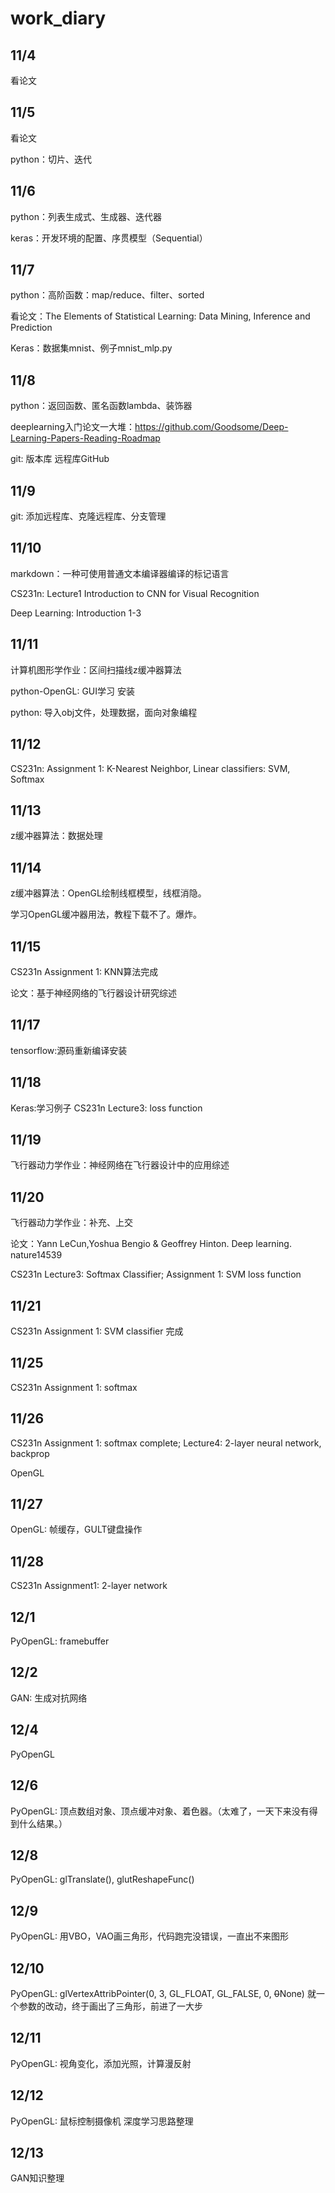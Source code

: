 # work_diary

## 11/4

看论文

## 11/5
看论文

python：切片、迭代

## 11/6

python：列表生成式、生成器、迭代器

keras：开发环境的配置、序贯模型（Sequential）

## 11/7

python：高阶函数：map/reduce、filter、sorted

看论文：The Elements of Statistical Learning: Data Mining, Inference and Prediction

Keras：数据集mnist、例子mnist_mlp.py

## 11/8

python：返回函数、匿名函数lambda、装饰器

deeplearning入门论文一大堆：https://github.com/Goodsome/Deep-Learning-Papers-Reading-Roadmap

git: 版本库 远程库GitHub

## 11/9

git: 添加远程库、克隆远程库、分支管理

## 11/10

markdown：一种可使用普通文本编译器编译的标记语言

CS231n: Lecture1 Introduction to CNN for Visual Recognition

Deep Learning: Introduction 1-3

## 11/11

计算机图形学作业：区间扫描线z缓冲器算法

python-OpenGL: GUI学习 安装

python: 导入obj文件，处理数据，面向对象编程

## 11/12

CS231n: Assignment 1: K-Nearest Neighbor, Linear classifiers: SVM, Softmax

## 11/13

z缓冲器算法：数据处理

## 11/14

z缓冲器算法：OpenGL绘制线框模型，线框消隐。

学习OpenGL缓冲器用法，教程下载不了。爆炸。

## 11/15

CS231n Assignment 1: KNN算法完成

论文：基于神经网络的飞行器设计研究综述

## 11/17

tensorflow:源码重新编译安装

## 11/18

Keras:学习例子
CS231n Lecture3: loss function

## 11/19

飞行器动力学作业：神经网络在飞行器设计中的应用综述

## 11/20

飞行器动力学作业：补充、上交

论文：Yann LeCun,Yoshua Bengio & Geoffrey Hinton. Deep learning. nature14539

CS231n Lecture3: Softmax Classifier; Assignment 1: SVM loss function

## 11/21

CS231n Assignment 1: SVM classifier 完成

## 11/25

CS231n Assignment 1: softmax

## 11/26

CS231n Assignment 1: softmax complete; Lecture4: 2-layer neural network, backprop

OpenGL

## 11/27

OpenGL: 帧缓存，GULT键盘操作

## 11/28

CS231n Assignment1: 2-layer network

## 12/1

PyOpenGL: framebuffer

## 12/2

GAN: 生成对抗网络

## 12/4

PyOpenGL

## 12/6

PyOpenGL: 顶点数组对象、顶点缓冲对象、着色器。（太难了，一天下来没有得到什么结果。）

## 12/8

PyOpenGL: glTranslate(), glutReshapeFunc() 

## 12/9 

PyOpenGL: 用VBO，VAO画三角形，代码跑完没错误，一直出不来图形

## 12/10

PyOpenGL: glVertexAttribPointer(0, 3, GL_FLOAT, GL_FALSE, 0, ~~0~~None)	 就一个参数的改动，终于画出了三角形，前进了一大步

## 12/11

PyOpenGL: 视角变化，添加光照，计算漫反射

## 12/12

PyOpenGL: 鼠标控制摄像机
深度学习思路整理

## 12/13

GAN知识整理
